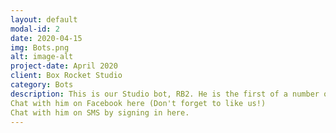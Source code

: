 ```yaml
---
layout: default
modal-id: 2
date: 2020-04-15
img: Bots.png
alt: image-alt
project-date: April 2020
client: Box Rocket Studio
category: Bots
description: This is our Studio bot, RB2. He is the first of a number of bots we are developing to use machine learning to drive the animation of an avatar. It's all really cool stuff we're excited about. But, you should chat with RB! He'll tell you what's up!
Chat with him on Facebook here (Don't forget to like us!)
Chat with him on SMS by signing in here.
---
```

